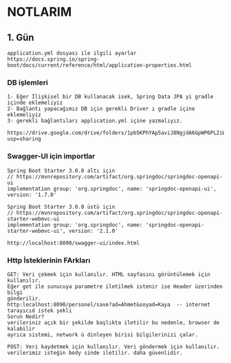 # NOTLARIM

## 1. Gün
    application.yml dosyası ile ilgili ayarlar
    https://docs.spring.io/spring-boot/docs/current/reference/html/application-properties.html

### DB işlemleri
    1- Eğer İlişkisel bir DB kullanacak isek, Spring Data JPA yi gradle içinde eklemeliyiz
    2- Bağlantı yapacağımız DB için gerekli Driver ı gradle içine eklemeliyiz
    3- gerekli bağlantıları application.yml içine yazmalıyız.

    https://drive.google.com/drive/folders/1pb5KPhYAp5aviJ8NgjdA6GpWP6PL2iWZ?usp=sharing

### Swagger-UI için importlar

    Spring Boot Starter 3.0.0 altı için
    // https://mvnrepository.com/artifact/org.springdoc/springdoc-openapi-ui
    implementation group: 'org.springdoc', name: 'springdoc-openapi-ui', version: '1.7.0'

    Spring Boot Starter 3.0.0 üstü için
    // https://mvnrepository.com/artifact/org.springdoc/springdoc-openapi-starter-webmvc-ui
    implementation group: 'org.springdoc', name: 'springdoc-openapi-starter-webmvc-ui', version: '2.1.0'

    http://localhost:8090/swagger-ui/index.html
    
### Http İsteklerinin FArkları

    GET: Veri çekmek için kullanılır. HTML sayfasını görüntülemek için kullanılır.
    Eğer get ile sunucuya parametre iletilmek istenir ise Header üzerinden bilgi 
    gönderilir.
    http:localhost:8090/personel/save?ad=Ahmet&soyad=Kaya  -- internet tarayıcıd istek şekli
    Sorun Nedir?
    verileriniz açık bir şekilde başlıkta iletilir bu nedenle, browser de kalabilir 
    ayrıca sistemi, network ü dinleyen birisi bilgilerinizi çalar.

    POST: Veri kaydetmek için kullanılır. Veri göndermek için kullanılır.
    verilerimiz isteğin body sinde iletilir. daha güvenlidir. 

    